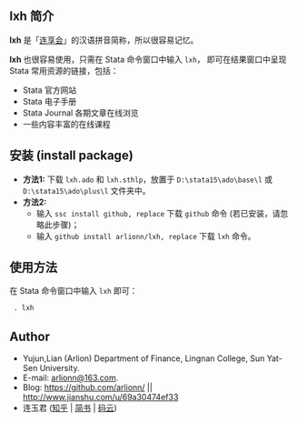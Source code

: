 ## lxh 简介 

**lxh** 是「[连享会](http://www.jianshu.com/u/69a30474ef33)」的汉语拼音简称，所以很容易记忆。

**lxh** 也很容易使用，只需在 Stata 命令窗口中输入 `lxh`，
即可在结果窗口中呈现 Stata 常用资源的链接，包括： 

- Stata 官方网站
- Stata 电子手册
- Stata Journal 各期文章在线浏览
- 一些内容丰富的在线课程



## 安装 (install package)

- **方法1:** 下载 `lxh.ado` 和 `lxh.sthlp`，放置于 `D:\stata15\ado\base\l` 或 `D:\stata15\ado\plus\l` 文件夹中。
- **方法2:** 
  - 输入 `ssc install github, replace` 下载 `github` 命令 (若已安装，请忽略此步骤)；
  - 输入 `github install arlionn/lxh, replace` 下载 `lxh` 命令。

## 使用方法

在 Stata 命令窗口中输入 `lxh` 即可：

```stata
 . lxh
```

                
## Author

- Yujun,Lian (Arlion) Department of Finance, Lingnan College, Sun Yat-Sen University.    
- E-mail: arlionn@163.com.
- Blog: https://github.com/arlionn/  ||  http://www.jianshu.com/u/69a30474ef33
- 连玉君 ([知乎](https://zhuanlan.zhihu.com/arlion) | [简书](http://www.jianshu.com/u/69a30474ef33) | [码云](https://gitee.com/arlionn))    

